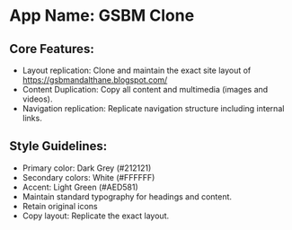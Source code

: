 # **App Name**: GSBM Clone

## Core Features:

- Layout replication: Clone and maintain the exact site layout of https://gsbmandalthane.blogspot.com/
- Content Duplication: Copy all content and multimedia (images and videos).
- Navigation replication: Replicate navigation structure including internal links.

## Style Guidelines:

- Primary color: Dark Grey (#212121)
- Secondary colors: White (#FFFFFF)
- Accent: Light Green (#AED581)
- Maintain standard typography for headings and content.
- Retain original icons
- Copy layout: Replicate the exact layout.
